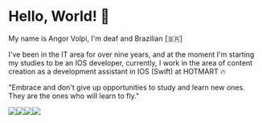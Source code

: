 # Hello, World!  🚀

<p>
My name is Angor Volpi, I'm deaf and Brazilian [🇧🇷]

I've been in the IT area for over nine years, and at the moment I'm starting my studies to be an IOS developer, currently, I work in the area of ​​content creation as a development assistant in IOS (Swift) at HOTMART 🔥

"Embrace and don't give up opportunities to study and learn new ones. They are the ones who will learn to fly."
</p>

<a href="https://en.wikipedia.org/wiki/IOS"><img src="https://img.shields.io/badge/iOS-000000?style=for-the-badge&logo=ios&logoColor=white"/><a href="https://apps.apple.com/us/app/xcode/id497799835?mt=12"><img src="https://img.shields.io/badge/Xcode-007ACC?style=for-the-badge&logo=Xcode&logoColor=white"/><a href="https://developer.apple.com/swift/"><img src="https://img.shields.io/badge/Swift-FA7343?style=for-the-badge&logo=swift&logoColor=white"/><a href="https://www.linkedin.com/in/angor-volpi-silva-rezende/"><img src="https://img.shields.io/badge/LinkedIn-0077B5?style=for-the-badge&logo=linkedin&logoColor=white"/>

